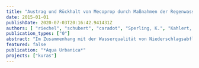 ```yaml
---
title: "Austrag und Rückhalt von Mecoprop durch Maßnahmen der Regenwasserbewirtschaftung"
date: 2015-01-01
publishDate: 2020-07-03T20:16:42.941431Z
authors: [ "riechel", "schubert", "caradot", "Sperling, K.", "Kahlert, P.-C.", "Heise, S.", "Köhler, M.", "Kaiser, D.", "Schmidt, M.", "Heinzmann, B.", "Joswig, K.", "matzinger" ]
publication_types: ["0"]
abstract: "Im Zusammenhang mit der Wasserqualität von Niederschlagsabflüssen wird seit einigen Jahren vermehrt die Rolle organischer Mikroverunreinigungen aus Baumaterialien diskutiert. Einer der bekanntesten Vertreter ist das Biozid Mecoprop, welches als Durchwurzelungsschutz in bitumenhaltigen Dachabdichtungen eingesetzt wird und die Qualität von Gewässern und Böden beeinträchtigt. Vor diesem Hintergrund wird im Rahmen einer einjährigen Messkampagne das Auswaschverhalten eines 18 Jahre alten Gründachs sowie zweier neuer, unbegrünter Versuchsdächer untersucht. Darüber hinaus wird der potenzielle Rückhalt von Mecoprop in einem Retentionsbodenfilter quantifiziert. Die bisherigen Ergebnisse zeigen, dass Mecoprop auch nach vielen Jahren noch in relevanten Konzentrationen vom Gründach ausgewaschen wird (Mittelwert: 1,3 µg L-1). Im Regenabfluss von neuen, unbegrünten Bitumenbahnen wurden sogar 100fach höhere Konzentrationen festgestellt. Der Retentionsbodenfilter kann zwar mit einer Reinigungsleistung von 59% zu einer Reduktion der Frachten ins Gewässer beitragen. Eine wesentliche Verbesserung der Wasserqualität ließe sich aber vor allem durch den Verzicht auf mecoprophaltige Dachabdichtungen erreichen."
featured: false
publication: "*Aqua Urbanica*"
projects: ["kuras"]
---
```


